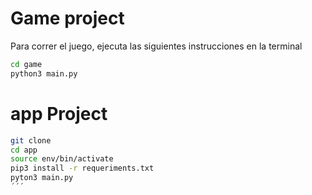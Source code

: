 # Game project

Para correr el juego, ejecuta las siguientes instrucciones en la terminal

```sh
cd game
python3 main.py
```

# app Project

``` sh
git clone
cd app
source env/bin/activate
pip3 install -r requeriments.txt
pyton3 main.py
´´´